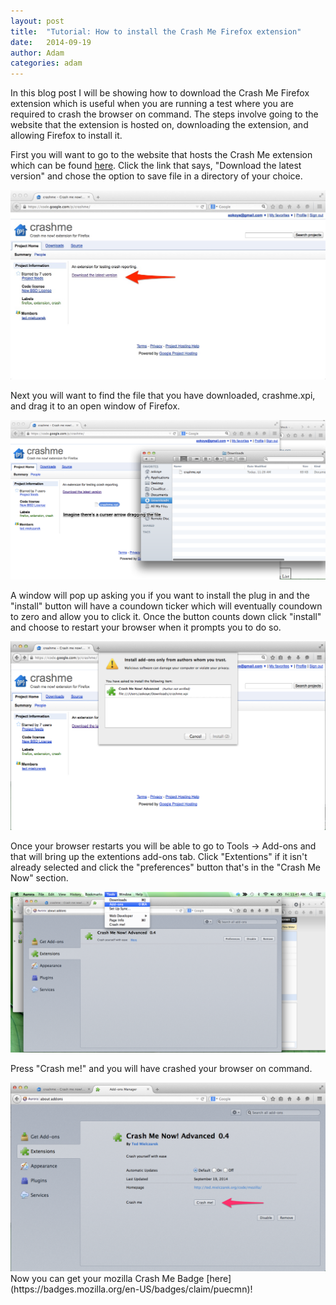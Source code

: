 ```yaml
---
layout: post
title:  "Tutorial: How to install the Crash Me Firefox extension"
date:   2014-09-19
author: Adam
categories: adam
---
```


In this blog post I will be showing how to download the Crash Me Firefox extension which is useful when you are running a test where you are required to crash the browser on command. The steps involve going to the website that the extension is hosted on, downloading the extension, and allowing Firefox to install it.

First you will want to go to the website that hosts the Crash Me extension which can be found [here](https://code.google.com/p/crashme/). Click the link that says, "Download the latest version" and chose the option to save file in a directory of your choice.

<img src="/participants/portland/adam/images/crashme_website.jpg" alt="Crash Me website screenshot" class="inline"/> 
<br>

Next you will want to find the file that you have downloaded, crashme.xpi, and drag it to an open window of Firefox.

<img src="/participants/portland/adam/images/Screenshot_9_19_14__11_30_AM.png" alt="Crash Me Dragging" /> 
<br>

A window will pop up asking you if you want to install the plug in and the "install" button will have a coundown ticker which will eventually coundown to zero and allow you to click it. Once the button counts down click "install" and choose to restart your browser when it prompts you to do so.

<img src="/participants/portland/adam/images/crashme_-_Crash_me_now__extension_for_Firefox_-_Google_Project_Hosting.png" alt="Crash Me" />
<br>

Once your browser restarts you will be able to go to Tools -> Add-ons and that will bring up the extentions add-ons tab. Click "Extentions" if it isn't already selected and click the "preferences" button that's in the "Crash Me Now" section.

<img src="/participants/portland/adam/images/Tools.png" alt="Tools" />
<br>


Press "Crash me!" and you will have crashed your browser on command.

<img src="/participants/portland/adam/images/Add-ons_Manager_and_MoPad__catsup.png" alt="Addons Manager and MoPad" />
<br>
Now you can get your mozilla Crash Me Badge [here](https://badges.mozilla.org/en-US/badges/claim/puecmn)!
